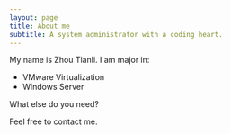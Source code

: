 ```yaml
---
layout: page
title: About me
subtitle: A system administrator with a coding heart.
---
```


My name is Zhou Tianli. I am major in:

- VMware Virtualization
- Windows Server

What else do you need?

Feel free to contact me.
